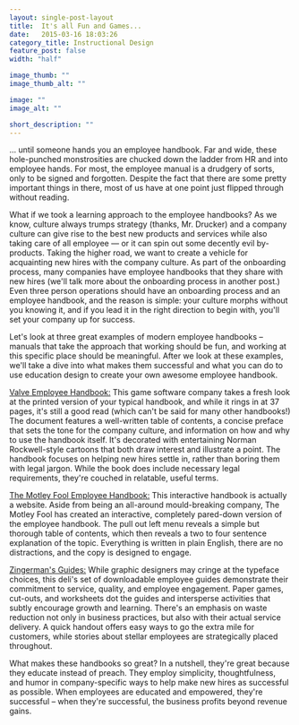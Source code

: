 ```yaml
---
layout: single-post-layout
title:  It's all Fun and Games...
date:   2015-03-16 18:03:26
category_title: Instructional Design
feature_post: false
width: "half"

image_thumb: ""
image_thumb_alt: ""

image: ""
image_alt: ""

short_description: ""
---
```


… until someone hands you an employee handbook. Far and wide, these hole-punched monstrosities are chucked down the ladder from HR and into employee hands. For most, the employee manual is a drudgery of sorts, only to be signed and forgotten. Despite the fact that there are some pretty important things in there, most of us have at one point just flipped through without reading.

What if we took a learning approach to the employee handbooks? As we know, culture always trumps strategy (thanks, Mr. Drucker) and a company culture can give rise to the best new products and services while also taking care of all employee — or it can spin out some decently evil by-products. Taking the higher road, we want to create a vehicle for acquainting new hires with the company culture. As part of the onboarding process, many companies have employee handbooks that they share with new hires (we'll talk more about the onboarding process in another post.) Even three person operations should have an onboarding process and an employee handbook, and the reason is simple: your culture morphs without you knowing it, and if you lead it in the right direction to begin with, you'll set your company up for success.

Let's look at three great examples of modern employee handbooks – manuals that take the approach that working should be fun, and working at this specific place should be meaningful. After we look at these examples, we'll take a dive into what makes them successful and what you can do to use education design to create your own awesome employee handbook.

[Valve Employee Handbook:](http://www.valvesoftware.com/company/Valve_Handbook_LowRes.pdf) This game software company takes a fresh look at the printed version of your typical handbook, and while it rings in at 37 pages, it's still a good read (which can't be said for many other handbooks!) The document features a well-written table of contents, a concise preface that sets the tone for the company culture, and information on how and why to use the handbook itself. It's decorated with entertaining Norman Rockwell-style cartoons that both draw interest and illustrate a point. The handbook focuses on helping new hires settle in, rather than boring them with legal jargon. While the book does include necessary legal requirements, they're couched in relatable, useful terms.

[The Motley Fool Employee Handbook:](http://thefoolrules.com/) This interactive handbook is actually a website. Aside from being an all-around mould-breaking company, The Motley Fool has created an interactive, completely pared-down version of the employee handbook. The pull out left menu reveals a simple but thorough table of contents, which then reveals a two to four sentence explanation of the topic. Everything is written in plain English, there are no distractions, and the copy is designed to engage.

[Zingerman's Guides:](http://www.inc.com/articles/2003/01/25083.html) While graphic designers may cringe at the typeface choices, this deli's set of downloadable employee guides demonstrate their commitment to service, quality, and employee engagement. Paper games, cut-outs, and worksheets dot the guides and intersperse activities that subtly encourage growth and learning. There's an emphasis on waste reduction not only in business practices, but also with their actual service delivery. A quick handout offers easy ways to go the extra mile for customers, while stories about stellar employees are strategically placed throughout.

What makes these handbooks so great? In a nutshell, they're great because they educate instead of preach. They employ simplicity, thoughtfulness, and humor in company-specific ways to help make new hires as successful as possible. When employees are educated and empowered, they're successful – when they're successful, the business profits beyond revenue gains.
